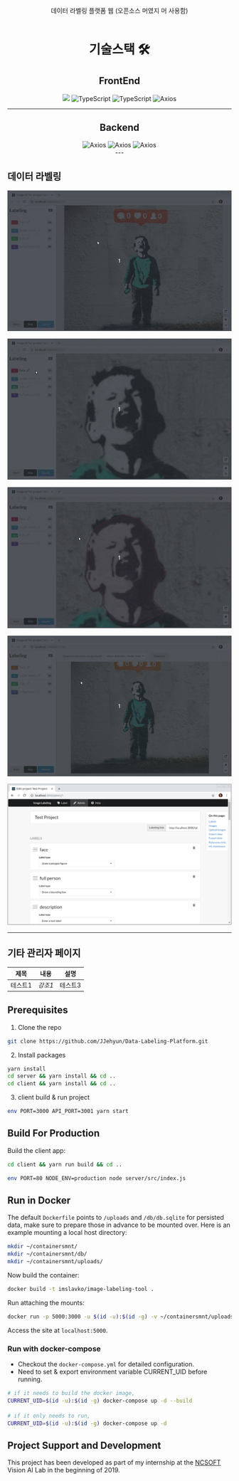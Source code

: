 <center>데이터 라벨링 플랫폼 웹 (오픈소스 머였지 머 사용함)

<br />
<br />

# 기술스택 🛠

## FrontEnd

<div style={display:flex}>
<img src="https://img.shields.io/badge/React-3776AB?style=for-the-badge&logo=React&logoColor=white">
<img alt="TypeScript" src="https://img.shields.io/badge/TypeScript-3178C6?style=for-the-badge&logo=TypeScript&logoColor=white">
<img alt="TypeScript" src="https://img.shields.io/badge/recoil-FAB040?style=for-the-badge&logo=Litecoin&logoColor=white">
<img alt="Axios" src="https://img.shields.io/badge/Axios-5A29E4?style=for-the-badge&logo=Axios&logoColor=white">
<div>

---

## Backend

<div style={display:flex}>
<img alt="Axios" src="https://img.shields.io/badge/Express-000000?style=for-the-badge&logo=Express&logoColor=white">
<img alt="Axios" src="https://img.shields.io/badge/MariaDB-003545?style=for-the-badge&logo=MariaDB&logoColor=white">
<img alt="Axios" src="https://img.shields.io/badge/Docker-2496ED?style=for-the-badge&logo=Docker&logoColor=white">
<div>
---

</center>

## 데이터 라벨링

![](./client/src/help/tutorial/bbox-labeling.gif)

![](./client/src/help/tutorial/polygon-labeling.gif)

![](./client/src/help/tutorial/auto-tracing.gif)

![](./client/src/help/tutorial/ml-semantic-segmentation.gif)

![](./client/src/help/tutorial/project-page.png)

---

## 기타 관리자 페이지

| 제목    | 내용    | 설명    |
| ------- | ------- | ------- |
| 테스트1 | _강조1_ | 테스트3 |

## Prerequisites

1. Clone the repo

```bash
git clone https://github.com/JJehyun/Data-Labeling-Platform.git
```

2. Install packages

```bash
yarn install
cd server && yarn install && cd ..
cd client && yarn install && cd ..
```

3. client build & run project

```bash
env PORT=3000 API_PORT=3001 yarn start
```

## Build For Production

Build the client app:

```bash
cd client && yarn run build && cd ..
```

```bash
env PORT=80 NODE_ENV=production node server/src/index.js
```

## Run in Docker

The default `Dockerfile` points to `/uploads` and `/db/db.sqlite` for persisted data, make sure to prepare those in advance to be mounted over. Here is an example mounting a local host directory:

```bash
mkdir ~/containersmnt/
mkdir ~/containersmnt/db/
mkdir ~/containersmnt/uploads/
```

Now build the container:

```bash
docker build -t imslavko/image-labeling-tool .
```

Run attaching the mounts:

```bash
docker run -p 5000:3000 -u $(id -u):$(id -g) -v ~/containersmnt/uploads:/uploads -v ~/containersmnt/db:/db -d imslavko/image-labeling-tool
```

Access the site at `localhost:5000`.

### Run with docker-compose

- Checkout the `docker-compose.yml` for detailed configuration.
- Need to set & export environment variable CURRENT_UID before running.

```bash
# if it needs to build the docker image,
CURRENT_UID=$(id -u):$(id -g) docker-compose up -d --build

# if it only needs to run,
CURRENT_UID=$(id -u):$(id -g) docker-compose up -d
```

## Project Support and Development

This project has been developed as part of my internship at the [NCSOFT](http://global.ncsoft.com/global/) Vision AI Lab in the beginning of 2019.
